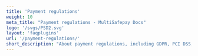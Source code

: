```yaml
---
title: 'Payment regulations'
weight: 10
meta_title: "Payment regulations - MultiSafepay Docs"
logo: '/svgs/PSD2.svg'
layout: 'faqplugins'
url: '/payment-regulations/'
short_description: "About payment regulations, including GDPR, PCI DSS, PSD2 and SCA." 
---
```

